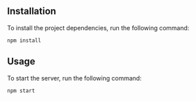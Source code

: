 

## Installation

To install the project dependencies, run the following command:

```
npm install
```

## Usage

To start the server, run the following command:

```
npm start
```


